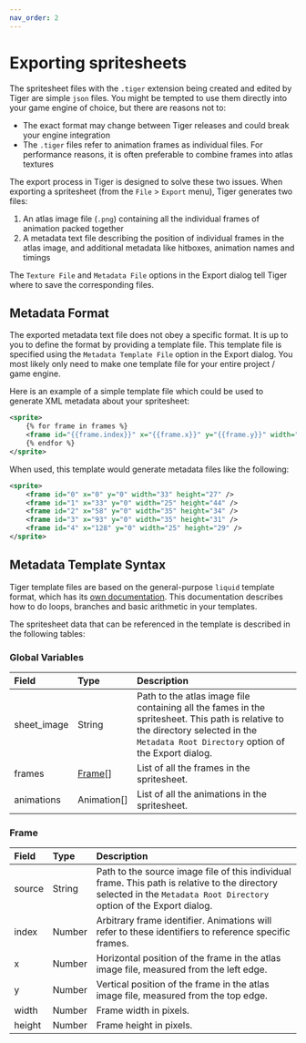```yaml
---
nav_order: 2
---
```


# Exporting spritesheets

The spritesheet files with the `.tiger` extension being created and edited by Tiger are simple `json` files. You might be tempted to use them directly into your game engine of choice, but there are reasons not to:

- The exact format may change between Tiger releases and could break your engine integration
- The `.tiger` files refer to animation frames as individual files. For performance reasons, it is often preferable to combine frames into atlas textures

The export process in Tiger is designed to solve these two issues. When exporting a spritesheet (from the `File` > `Export` menu), Tiger generates two files:

1. An atlas image file (`.png`) containing all the individual frames of animation packed together
2. A metadata text file describing the position of individual frames in the atlas image, and additional metadata like hitboxes, animation names and timings

The `Texture File` and `Metadata File` options in the Export dialog tell Tiger where to save the corresponding files.

## Metadata Format

The exported metadata text file does not obey a specific format. It is up to you to define the format by providing a template file. This template file is specified using the `Metadata Template File` option in the Export dialog. You most likely only need to make one template file for your entire project / game engine.

Here is an example of a simple template file which could be used to generate XML metadata about your spritesheet:

```xml
<sprite>
	{% for frame in frames %}
	<frame id="{{frame.index}}" x="{{frame.x}}" y="{{frame.y}}" width="{{frame.width}}" height="{{frame.height}}" />
	{% endfor %}
</sprite>
```

When used, this template would generate metadata files like the following:

```xml
<sprite>
	<frame id="0" x="0" y="0" width="33" height="27" />
	<frame id="1" x="33" y="0" width="25" height="44" />
	<frame id="2" x="58" y="0" width="35" height="34" />
	<frame id="3" x="93" y="0" width="35" height="31" />
	<frame id="4" x="128" y="0" width="25" height="29" />
</sprite>
```

## Metadata Template Syntax

Tiger template files are based on the general-purpose `liquid` template format, which has its [own documentation](https://shopify.github.io/liquid). This documentation describes how to do loops, branches and basic arithmetic in your templates.

The spritesheet data that can be referenced in the template is described in the following tables:

### Global Variables

| Field        | Type              | Description |
|:-------------|:------------------|:------------|
| sheet_image  | String            | Path to the atlas image file containing all the fames in the spritesheet. This path is relative to the directory selected in the `Metadata Root Directory` option of the Export dialog. |
| frames       | [Frame](#frame)[] | List of all the frames in the spritesheet. |
| animations   | Animation[]       | List of all the animations in the spritesheet. |

### Frame

| Field        | Type         | Description |
|:-------------|:-------------|:------------|
| source       | String       | Path to the source image file of this individual frame. This path is relative to the directory selected in the `Metadata Root Directory` option of the Export dialog. |
| index        | Number       | Arbitrary frame identifier. Animations will refer to these identifiers to reference specific frames. |
| x            | Number       | Horizontal position of the frame in the atlas image file, measured from the left edge. |
| y            | Number       | Vertical position of the frame in the atlas image file, measured from the top edge. |
| width        | Number       | Frame width in pixels. |
| height       | Number       | Frame height in pixels. |
